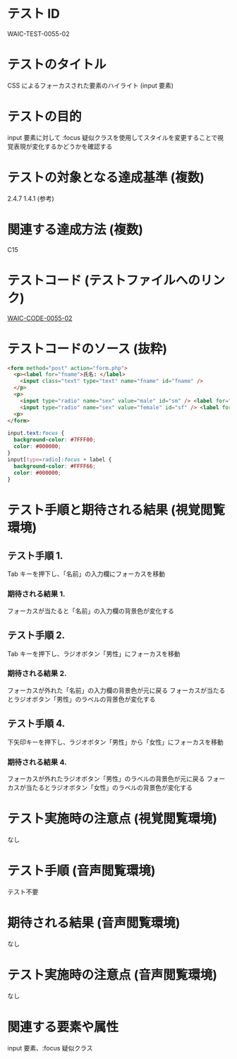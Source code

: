 # テスト ID

WAIC-TEST-0055-02

# テストのタイトル

CSS によるフォーカスされた要素のハイライト (input 要素)

# テストの目的

input 要素に対して :focus 疑似クラスを使用してスタイルを変更することで視覚表現が変化するかどうかを確認する

# テストの対象となる達成基準 (複数)

2.4.7
1.4.1 (参考)

# 関連する達成方法 (複数)

C15

# テストコード (テストファイルへのリンク)

[WAIC-CODE-0055-02](https://waic.github.io/as_test/WAIC-CODE/WAIC-CODE-0055-02.html)

# テストコードのソース (抜粋)

```HTML
<form method="post" action="form.php">
  <p><label for="fname">氏名: </label>
    <input class="text" type="text" name="fname" id="fname" />
  </p>
  <p>
    <input type="radio" name="sex" value="male" id="sm" /> <label for="sm">男性</label><br />
    <input type="radio" name="sex" value="female" id="sf" /> <label for="sf">女性</label>
  <p>
</form>
```

```CSS
input.text:focus {
  background-color: #7FFF00; 
  color: #000000;
}
input[type=radio]:focus + label {
  background-color: #FFFF66; 
  color: #000000; 
}
```

# テスト手順と期待される結果 (視覚閲覧環境)

## テスト手順 1.

Tab キーを押下し、「名前」の入力欄にフォーカスを移動

### 期待される結果 1.

フォーカスが当たると「名前」の入力欄の背景色が変化する

## テスト手順 2.

Tab キーを押下し、ラジオボタン「男性」にフォーカスを移動

### 期待される結果 2.

フォーカスが外れた「名前」の入力欄の背景色が元に戻る
フォーカスが当たるとラジオボタン「男性」のラベルの背景色が変化する

## テスト手順 4.

下矢印キーを押下し、ラジオボタン「男性」から「女性」にフォーカスを移動

### 期待される結果 4.

フォーカスが外れたラジオボタン「男性」のラベルの背景色が元に戻る
フォーカスが当たるとラジオボタン「女性」のラベルの背景色が変化する

# テスト実施時の注意点 (視覚閲覧環境)

なし

# テスト手順 (音声閲覧環境)

テスト不要

# 期待される結果 (音声閲覧環境)

なし

# テスト実施時の注意点 (音声閲覧環境)

なし

# 関連する要素や属性

input 要素、:focus 疑似クラス
